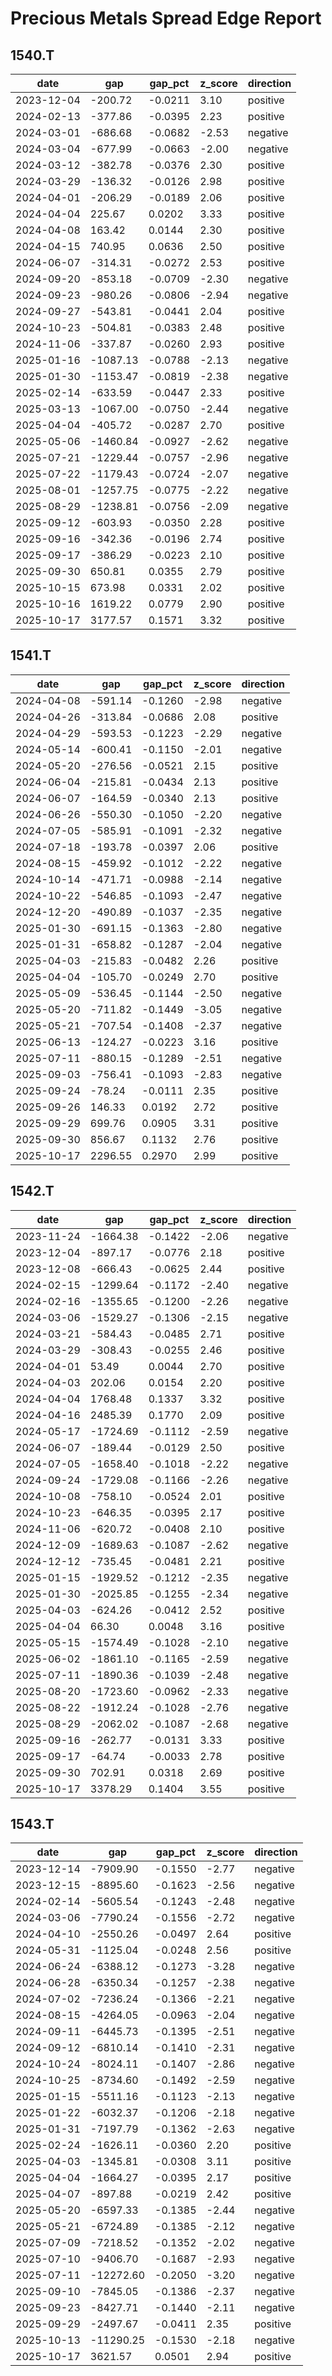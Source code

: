 # Precious Metals Spread Edge Report

## 1540.T

| date | gap | gap_pct | z_score | direction |
| --- | --- | --- | --- | --- |
| 2023-12-04 | -200.72 | -0.0211 | 3.10 | positive |
| 2024-02-13 | -377.86 | -0.0395 | 2.23 | positive |
| 2024-03-01 | -686.68 | -0.0682 | -2.53 | negative |
| 2024-03-04 | -677.99 | -0.0663 | -2.00 | negative |
| 2024-03-12 | -382.78 | -0.0376 | 2.30 | positive |
| 2024-03-29 | -136.32 | -0.0126 | 2.98 | positive |
| 2024-04-01 | -206.29 | -0.0189 | 2.06 | positive |
| 2024-04-04 | 225.67 | 0.0202 | 3.33 | positive |
| 2024-04-08 | 163.42 | 0.0144 | 2.30 | positive |
| 2024-04-15 | 740.95 | 0.0636 | 2.50 | positive |
| 2024-06-07 | -314.31 | -0.0272 | 2.53 | positive |
| 2024-09-20 | -853.18 | -0.0709 | -2.30 | negative |
| 2024-09-23 | -980.26 | -0.0806 | -2.94 | negative |
| 2024-09-27 | -543.81 | -0.0441 | 2.04 | positive |
| 2024-10-23 | -504.81 | -0.0383 | 2.48 | positive |
| 2024-11-06 | -337.87 | -0.0260 | 2.93 | positive |
| 2025-01-16 | -1087.13 | -0.0788 | -2.13 | negative |
| 2025-01-30 | -1153.47 | -0.0819 | -2.38 | negative |
| 2025-02-14 | -633.59 | -0.0447 | 2.33 | positive |
| 2025-03-13 | -1067.00 | -0.0750 | -2.44 | negative |
| 2025-04-04 | -405.72 | -0.0287 | 2.70 | positive |
| 2025-05-06 | -1460.84 | -0.0927 | -2.62 | negative |
| 2025-07-21 | -1229.44 | -0.0757 | -2.96 | negative |
| 2025-07-22 | -1179.43 | -0.0724 | -2.07 | negative |
| 2025-08-01 | -1257.75 | -0.0775 | -2.22 | negative |
| 2025-08-29 | -1238.81 | -0.0756 | -2.09 | negative |
| 2025-09-12 | -603.93 | -0.0350 | 2.28 | positive |
| 2025-09-16 | -342.36 | -0.0196 | 2.74 | positive |
| 2025-09-17 | -386.29 | -0.0223 | 2.10 | positive |
| 2025-09-30 | 650.81 | 0.0355 | 2.79 | positive |
| 2025-10-15 | 673.98 | 0.0331 | 2.02 | positive |
| 2025-10-16 | 1619.22 | 0.0779 | 2.90 | positive |
| 2025-10-17 | 3177.57 | 0.1571 | 3.32 | positive |

## 1541.T

| date | gap | gap_pct | z_score | direction |
| --- | --- | --- | --- | --- |
| 2024-04-08 | -591.14 | -0.1260 | -2.98 | negative |
| 2024-04-26 | -313.84 | -0.0686 | 2.08 | positive |
| 2024-04-29 | -593.53 | -0.1223 | -2.29 | negative |
| 2024-05-14 | -600.41 | -0.1150 | -2.01 | negative |
| 2024-05-20 | -276.56 | -0.0521 | 2.15 | positive |
| 2024-06-04 | -215.81 | -0.0434 | 2.13 | positive |
| 2024-06-07 | -164.59 | -0.0340 | 2.13 | positive |
| 2024-06-26 | -550.30 | -0.1050 | -2.20 | negative |
| 2024-07-05 | -585.91 | -0.1091 | -2.32 | negative |
| 2024-07-18 | -193.78 | -0.0397 | 2.06 | positive |
| 2024-08-15 | -459.92 | -0.1012 | -2.22 | negative |
| 2024-10-14 | -471.71 | -0.0988 | -2.14 | negative |
| 2024-10-22 | -546.85 | -0.1093 | -2.47 | negative |
| 2024-12-20 | -490.89 | -0.1037 | -2.35 | negative |
| 2025-01-30 | -691.15 | -0.1363 | -2.80 | negative |
| 2025-01-31 | -658.82 | -0.1287 | -2.04 | negative |
| 2025-04-03 | -215.83 | -0.0482 | 2.26 | positive |
| 2025-04-04 | -105.70 | -0.0249 | 2.70 | positive |
| 2025-05-09 | -536.45 | -0.1144 | -2.50 | negative |
| 2025-05-20 | -711.82 | -0.1449 | -3.05 | negative |
| 2025-05-21 | -707.54 | -0.1408 | -2.37 | negative |
| 2025-06-13 | -124.27 | -0.0223 | 3.16 | positive |
| 2025-07-11 | -880.15 | -0.1289 | -2.51 | negative |
| 2025-09-03 | -756.41 | -0.1093 | -2.83 | negative |
| 2025-09-24 | -78.24 | -0.0111 | 2.35 | positive |
| 2025-09-26 | 146.33 | 0.0192 | 2.72 | positive |
| 2025-09-29 | 699.76 | 0.0905 | 3.31 | positive |
| 2025-09-30 | 856.67 | 0.1132 | 2.76 | positive |
| 2025-10-17 | 2296.55 | 0.2970 | 2.99 | positive |

## 1542.T

| date | gap | gap_pct | z_score | direction |
| --- | --- | --- | --- | --- |
| 2023-11-24 | -1664.38 | -0.1422 | -2.06 | negative |
| 2023-12-04 | -897.17 | -0.0776 | 2.18 | positive |
| 2023-12-08 | -666.43 | -0.0625 | 2.44 | positive |
| 2024-02-15 | -1299.64 | -0.1172 | -2.40 | negative |
| 2024-02-16 | -1355.65 | -0.1200 | -2.26 | negative |
| 2024-03-06 | -1529.27 | -0.1306 | -2.15 | negative |
| 2024-03-21 | -584.43 | -0.0485 | 2.71 | positive |
| 2024-03-29 | -308.43 | -0.0255 | 2.46 | positive |
| 2024-04-01 | 53.49 | 0.0044 | 2.70 | positive |
| 2024-04-03 | 202.06 | 0.0154 | 2.20 | positive |
| 2024-04-04 | 1768.48 | 0.1337 | 3.32 | positive |
| 2024-04-16 | 2485.39 | 0.1770 | 2.09 | positive |
| 2024-05-17 | -1724.69 | -0.1112 | -2.59 | negative |
| 2024-06-07 | -189.44 | -0.0129 | 2.50 | positive |
| 2024-07-05 | -1658.40 | -0.1018 | -2.22 | negative |
| 2024-09-24 | -1729.08 | -0.1166 | -2.26 | negative |
| 2024-10-08 | -758.10 | -0.0524 | 2.01 | positive |
| 2024-10-23 | -646.35 | -0.0395 | 2.17 | positive |
| 2024-11-06 | -620.72 | -0.0408 | 2.10 | positive |
| 2024-12-09 | -1689.63 | -0.1087 | -2.62 | negative |
| 2024-12-12 | -735.45 | -0.0481 | 2.21 | positive |
| 2025-01-15 | -1929.52 | -0.1212 | -2.35 | negative |
| 2025-01-30 | -2025.85 | -0.1255 | -2.34 | negative |
| 2025-04-03 | -624.26 | -0.0412 | 2.52 | positive |
| 2025-04-04 | 66.30 | 0.0048 | 3.16 | positive |
| 2025-05-15 | -1574.49 | -0.1028 | -2.10 | negative |
| 2025-06-02 | -1861.10 | -0.1165 | -2.59 | negative |
| 2025-07-11 | -1890.36 | -0.1039 | -2.48 | negative |
| 2025-08-20 | -1723.60 | -0.0962 | -2.33 | negative |
| 2025-08-22 | -1912.24 | -0.1028 | -2.76 | negative |
| 2025-08-29 | -2062.02 | -0.1087 | -2.68 | negative |
| 2025-09-16 | -262.77 | -0.0131 | 3.33 | positive |
| 2025-09-17 | -64.74 | -0.0033 | 2.78 | positive |
| 2025-09-30 | 702.91 | 0.0318 | 2.69 | positive |
| 2025-10-17 | 3378.29 | 0.1404 | 3.55 | positive |

## 1543.T

| date | gap | gap_pct | z_score | direction |
| --- | --- | --- | --- | --- |
| 2023-12-14 | -7909.90 | -0.1550 | -2.77 | negative |
| 2023-12-15 | -8895.60 | -0.1623 | -2.56 | negative |
| 2024-02-14 | -5605.54 | -0.1243 | -2.48 | negative |
| 2024-03-06 | -7790.24 | -0.1556 | -2.72 | negative |
| 2024-04-10 | -2550.26 | -0.0497 | 2.64 | positive |
| 2024-05-31 | -1125.04 | -0.0248 | 2.56 | positive |
| 2024-06-24 | -6388.12 | -0.1273 | -3.28 | negative |
| 2024-06-28 | -6350.34 | -0.1257 | -2.38 | negative |
| 2024-07-02 | -7236.24 | -0.1366 | -2.21 | negative |
| 2024-08-15 | -4264.05 | -0.0963 | -2.04 | negative |
| 2024-09-11 | -6445.73 | -0.1395 | -2.51 | negative |
| 2024-09-12 | -6810.14 | -0.1410 | -2.31 | negative |
| 2024-10-24 | -8024.11 | -0.1407 | -2.86 | negative |
| 2024-10-25 | -8734.60 | -0.1492 | -2.59 | negative |
| 2025-01-15 | -5511.16 | -0.1123 | -2.13 | negative |
| 2025-01-22 | -6032.37 | -0.1206 | -2.18 | negative |
| 2025-01-31 | -7197.79 | -0.1362 | -2.63 | negative |
| 2025-02-24 | -1626.11 | -0.0360 | 2.20 | positive |
| 2025-04-03 | -1345.81 | -0.0308 | 3.11 | positive |
| 2025-04-04 | -1664.27 | -0.0395 | 2.17 | positive |
| 2025-04-07 | -897.88 | -0.0219 | 2.42 | positive |
| 2025-05-20 | -6597.33 | -0.1385 | -2.44 | negative |
| 2025-05-21 | -6724.89 | -0.1385 | -2.12 | negative |
| 2025-07-09 | -7218.52 | -0.1352 | -2.02 | negative |
| 2025-07-10 | -9406.70 | -0.1687 | -2.93 | negative |
| 2025-07-11 | -12272.60 | -0.2050 | -3.20 | negative |
| 2025-09-10 | -7845.05 | -0.1386 | -2.37 | negative |
| 2025-09-23 | -8427.71 | -0.1440 | -2.11 | negative |
| 2025-09-29 | -2497.67 | -0.0411 | 2.35 | positive |
| 2025-10-13 | -11290.25 | -0.1530 | -2.18 | negative |
| 2025-10-17 | 3621.57 | 0.0501 | 2.94 | positive |
